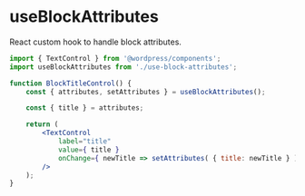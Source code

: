 # useBlockAttributes

React custom hook to handle block attributes.

```jsx
import { TextControl } from '@wordpress/components';
import useBlockAttributes from './use-block-attributes';

function BlockTitleControl() {
	const { attributes, setAttributes } = useBlockAttributes();

	const { title } = attributes;

	return (
		<TextControl
			label="title"
			value={ title }
			onChange={ newTitle => setAttributes( { title: newTitle } ) }
		/>
	);
}
```
